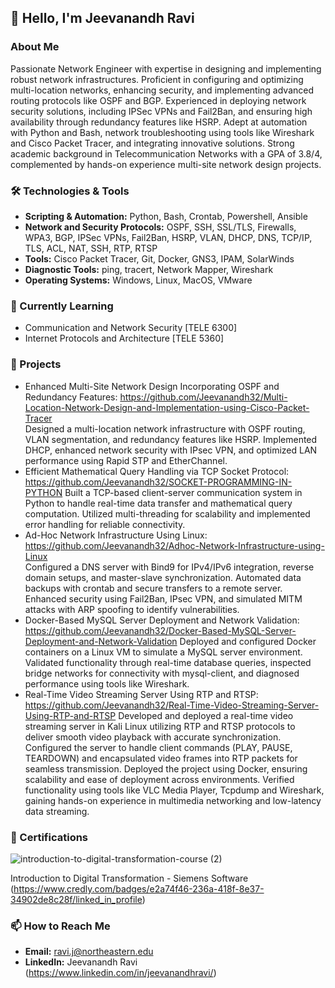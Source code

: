 ## 👋 Hello, I'm Jeevanandh Ravi

### About Me
Passionate Network Engineer with expertise in designing and implementing robust network infrastructures. Proficient in configuring and optimizing multi-location networks, enhancing security, and implementing advanced routing protocols like OSPF and BGP. Experienced in deploying network security solutions, including IPSec VPNs and Fail2Ban, and ensuring high availability through redundancy features like HSRP. Adept at automation with Python and Bash, network troubleshooting using tools like Wireshark and Cisco Packet Tracer, and integrating innovative solutions. Strong academic background in Telecommunication Networks with a GPA of 3.8/4, complemented by hands-on experience multi-site network design projects.

### 🛠️ Technologies & Tools
- **Scripting & Automation:** Python, Bash, Crontab, Powershell, Ansible
- **Network and Security Protocols:** OSPF, SSH, SSL/TLS, Firewalls, WPA3, BGP, IPSec VPNs, Fail2Ban, HSRP, VLAN, DHCP, DNS, TCP/IP, TLS, ACL, NAT, SSH, RTP, RTSP
- **Tools:** Cisco Packet Tracer, Git, Docker, GNS3, IPAM, SolarWinds
- **Diagnostic Tools:** ping, tracert, Network Mapper, Wireshark
- **Operating Systems:** Windows, Linux, MacOS, VMware

### 🌱 Currently Learning
- Communication and Network Security [TELE 6300]
- Internet Protocols and Architecture [TELE 5360]

### 🚀 Projects
- Enhanced Multi-Site Network Design Incorporating OSPF and Redundancy Features: https://github.com/Jeevanandh32/Multi-Location-Network-Design-and-Implementation-using-Cisco-Packet-Tracer       
  Designed a multi-location network infrastructure with OSPF routing, VLAN segmentation, and redundancy features like HSRP. Implemented DHCP, enhanced network security with IPsec VPN, and optimized LAN performance using Rapid STP and EtherChannel.
- Efficient Mathematical Query Handling via TCP Socket Protocol: https://github.com/Jeevanandh32/SOCKET-PROGRAMMING-IN-PYTHON
  Built a TCP-based client-server communication system in Python to handle real-time data transfer and mathematical query computation. Utilized multi-threading for scalability and implemented error handling for reliable connectivity.
- Ad-Hoc Network Infrastructure Using Linux: https://github.com/Jeevanandh32/Adhoc-Network-Infrastructure-using-Linux     
  Configured a DNS server with Bind9 for IPv4/IPv6 integration, reverse domain setups, and master-slave synchronization. Automated data backups with crontab and secure transfers to a remote server. Enhanced security using Fail2Ban, IPsec VPN, and simulated MITM attacks with ARP spoofing to identify vulnerabilities.
- Docker-Based MySQL Server Deployment and Network Validation: https://github.com/Jeevanandh32/Docker-Based-MySQL-Server-Deployment-and-Network-Validation
Deployed and configured Docker containers on a Linux VM to simulate a MySQL server environment. Validated functionality through real-time database queries, inspected bridge networks for connectivity with mysql-client, and diagnosed performance using tools like Wireshark.
- Real-Time Video Streaming Server Using RTP and RTSP: https://github.com/Jeevanandh32/Real-Time-Video-Streaming-Server-Using-RTP-and-RTSP
Developed and deployed a real-time video streaming server in Kali Linux utilizing RTP and RTSP protocols to deliver smooth video playback with accurate synchronization. Configured the server to handle client commands (PLAY, PAUSE, TEARDOWN) and encapsulated video frames into RTP packets for seamless transmission. Deployed the project using Docker, ensuring scalability and ease of deployment across environments. Verified functionality using tools like VLC Media Player, Tcpdump and Wireshark, gaining hands-on experience in multimedia networking and low-latency data streaming.



### 📝 Certifications
 ![introduction-to-digital-transformation-course (2)](https://github.com/user-attachments/assets/209f7915-1224-48d5-aa69-101560de1e90)
 
 Introduction to Digital Transformation - Siemens Software (https://www.credly.com/badges/e2a74f46-236a-418f-8e37-34902de8c28f/linked_in_profile) 


### 📫 How to Reach Me
- **Email:** ravi.j@northeastern.edu
- **LinkedIn:** Jeevanandh Ravi (https://www.linkedin.com/in/jeevanandhravi/)

